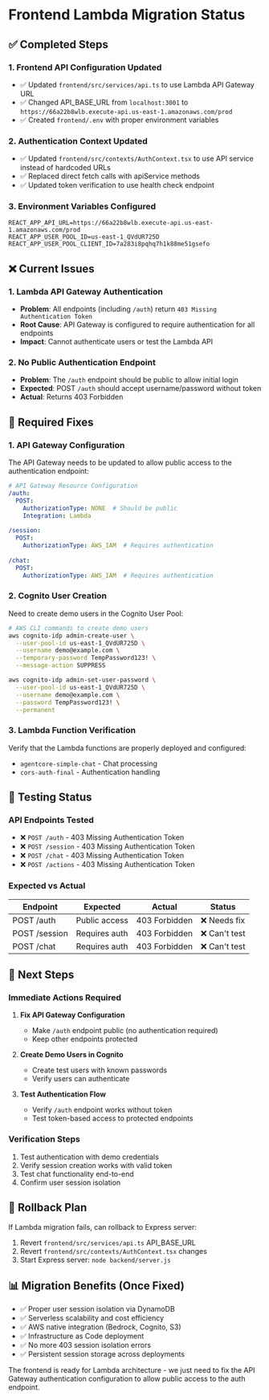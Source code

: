 # Frontend Lambda Migration Status

## ✅ Completed Steps

### 1. Frontend API Configuration Updated
- ✅ Updated `frontend/src/services/api.ts` to use Lambda API Gateway URL
- ✅ Changed API_BASE_URL from `localhost:3001` to `https://66a22b8wlb.execute-api.us-east-1.amazonaws.com/prod`
- ✅ Created `frontend/.env` with proper environment variables

### 2. Authentication Context Updated
- ✅ Updated `frontend/src/contexts/AuthContext.tsx` to use API service instead of hardcoded URLs
- ✅ Replaced direct fetch calls with apiService methods
- ✅ Updated token verification to use health check endpoint

### 3. Environment Variables Configured
```env
REACT_APP_API_URL=https://66a22b8wlb.execute-api.us-east-1.amazonaws.com/prod
REACT_APP_USER_POOL_ID=us-east-1_QVdUR725D
REACT_APP_USER_POOL_CLIENT_ID=7a283i8pqhq7h1k88me51gsefo
```

## ❌ Current Issues

### 1. Lambda API Gateway Authentication
- **Problem**: All endpoints (including `/auth`) return `403 Missing Authentication Token`
- **Root Cause**: API Gateway is configured to require authentication for all endpoints
- **Impact**: Cannot authenticate users or test the Lambda API

### 2. No Public Authentication Endpoint
- **Problem**: The `/auth` endpoint should be public to allow initial login
- **Expected**: POST `/auth` should accept username/password without token
- **Actual**: Returns 403 Forbidden

## 🔧 Required Fixes

### 1. API Gateway Configuration
The API Gateway needs to be updated to allow public access to the authentication endpoint:

```yaml
# API Gateway Resource Configuration
/auth:
  POST:
    AuthorizationType: NONE  # Should be public
    Integration: Lambda
    
/session:
  POST:
    AuthorizationType: AWS_IAM  # Requires authentication
    
/chat:
  POST:
    AuthorizationType: AWS_IAM  # Requires authentication
```

### 2. Cognito User Creation
Need to create demo users in the Cognito User Pool:

```bash
# AWS CLI commands to create demo users
aws cognito-idp admin-create-user \
  --user-pool-id us-east-1_QVdUR725D \
  --username demo@example.com \
  --temporary-password TempPassword123! \
  --message-action SUPPRESS

aws cognito-idp admin-set-user-password \
  --user-pool-id us-east-1_QVdUR725D \
  --username demo@example.com \
  --password TempPassword123! \
  --permanent
```

### 3. Lambda Function Verification
Verify that the Lambda functions are properly deployed and configured:

- `agentcore-simple-chat` - Chat processing
- `cors-auth-final` - Authentication handling

## 🧪 Testing Status

### API Endpoints Tested
- ❌ `POST /auth` - 403 Missing Authentication Token
- ❌ `POST /session` - 403 Missing Authentication Token  
- ❌ `POST /chat` - 403 Missing Authentication Token
- ❌ `POST /actions` - 403 Missing Authentication Token

### Expected vs Actual
| Endpoint | Expected | Actual | Status |
|----------|----------|---------|---------|
| POST /auth | Public access | 403 Forbidden | ❌ Needs fix |
| POST /session | Requires auth | 403 Forbidden | ❌ Can't test |
| POST /chat | Requires auth | 403 Forbidden | ❌ Can't test |

## 🎯 Next Steps

### Immediate Actions Required
1. **Fix API Gateway Configuration**
   - Make `/auth` endpoint public (no authentication required)
   - Keep other endpoints protected

2. **Create Demo Users in Cognito**
   - Create test users with known passwords
   - Verify users can authenticate

3. **Test Authentication Flow**
   - Verify `/auth` endpoint works without token
   - Test token-based access to protected endpoints

### Verification Steps
1. Test authentication with demo credentials
2. Verify session creation works with valid token
3. Test chat functionality end-to-end
4. Confirm user session isolation

## 🔄 Rollback Plan

If Lambda migration fails, can rollback to Express server:
1. Revert `frontend/src/services/api.ts` API_BASE_URL
2. Revert `frontend/src/contexts/AuthContext.tsx` changes
3. Start Express server: `node backend/server.js`

## 📊 Migration Benefits (Once Fixed)

- ✅ Proper user session isolation via DynamoDB
- ✅ Serverless scalability and cost efficiency  
- ✅ AWS native integration (Bedrock, Cognito, S3)
- ✅ Infrastructure as Code deployment
- ✅ No more 403 session isolation errors
- ✅ Persistent session storage across deployments

The frontend is ready for Lambda architecture - we just need to fix the API Gateway authentication configuration to allow public access to the auth endpoint.